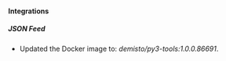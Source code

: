 
#### Integrations

##### JSON Feed

- Updated the Docker image to: *demisto/py3-tools:1.0.0.86691*.
